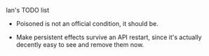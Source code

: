 Ian's TODO list

* Poisoned is not an official condition, it should be.

* Make persistent effects survive an API restart, since it's actually decently easy to see and remove them now.
